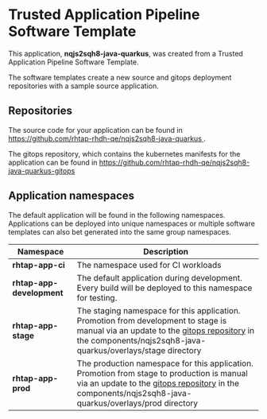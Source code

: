 # Trusted Application Pipeline Software Template

This application, **nqjs2sqh8-java-quarkus**, was created from a Trusted Application Pipeline Software Template.

The software templates create a new source and gitops deployment repositories with a sample source application. 

## Repositories

The source code for your application can be found in [https://github.com/rhtap-rhdh-qe/nqjs2sqh8-java-quarkus ](https://github.com/rhtap-rhdh-qe/nqjs2sqh8-java-quarkus ).
 
The gitops repository, which contains the kubernetes manifests for the application can be found in 
[https://github.com/rhtap-rhdh-qe/nqjs2sqh8-java-quarkus-gitops ](https://github.com/rhtap-rhdh-qe/nqjs2sqh8-java-quarkus-gitops ) 

## Application namespaces 

The default application will be found in the following namespaces. Applications can be deployed into unique namespaces or multiple software templates can also bet generated into the same group namespaces.  

|  Namespace   |  Description   |  
| -------- | -------- |
| **rhtap-app-ci** | The namespace used for CI workloads |
| **rhtap-app-development** | The default application during development. Every build will be deployed to this namespace for testing. |
| **rhtap-app-stage** | The staging namespace for this application. Promotion from development to stage is manual via an update to the [gitops repository](https://github.com/rhtap-rhdh-qe/nqjs2sqh8-java-quarkus-gitops ) in the components/nqjs2sqh8-java-quarkus/overlays/stage directory |
| **rhtap-app-prod** | The production namespace for this application. Promotion from stage to production is manual via an update to the [gitops repository](https://github.com/rhtap-rhdh-qe/nqjs2sqh8-java-quarkus-gitops ) in the components/nqjs2sqh8-java-quarkus/overlays/prod directory |